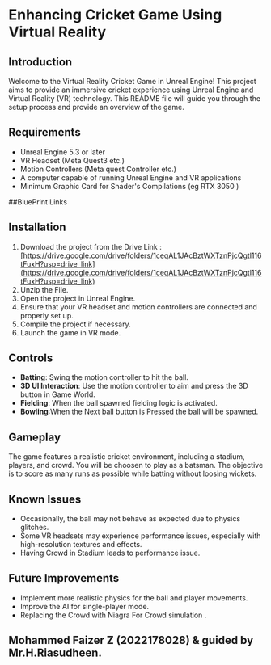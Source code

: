 # Enhancing Cricket Game Using Virtual Reality

## Introduction

Welcome to the Virtual Reality Cricket Game in Unreal Engine! This project aims to provide an immersive cricket experience using Unreal Engine and Virtual Reality (VR) technology. This README file will guide you through the setup process and provide an overview of the game.

## Requirements

- Unreal Engine 5.3 or later
- VR Headset (Meta Quest3 etc.)
- Motion Controllers (Meta quest Controller etc.)
- A computer capable of running Unreal Engine and VR applications
- Minimum Graphic Card for Shader's Compilations (eg RTX 3050 )

##BluePrint Links

## Installation

1. Download the project from the Drive Link : [https://drive.google.com/drive/folders/1ceqAL1JAcBztWXTznPjcQgtl116tFuxH?usp=drive_link](https://drive.google.com/drive/folders/1ceqAL1JAcBztWXTznPjcQgtl116tFuxH?usp=drive_link)
2. Unzip the File.
3. Open the project in Unreal Engine.
4. Ensure that your VR headset and motion controllers are connected and properly set up.
5. Compile the project if necessary.
6. Launch the game in VR mode.

## Controls

- **Batting**: Swing the motion controller to hit the ball.
- **3D UI Interaction**: Use the motion controller to aim and press the 3D button in Game World.
- **Fielding**: When the ball spawned fielding logic is activated.
- **Bowling**:When the Next ball button is Pressed the ball will be spawned.

## Gameplay

The game features a realistic cricket environment, including a stadium, players, and crowd. You will be choosen to play as a batsman. The objective is to score as many runs as possible while batting without loosing wickets.

## Known Issues

- Occasionally, the ball may not behave as expected due to physics glitches.
- Some VR headsets may experience performance issues, especially with high-resolution textures and effects.
- Having Crowd in Stadium leads to performance issue.

## Future Improvements

- Implement more realistic physics for the ball and player movements.
- Improve the AI for single-player mode.
- Replacing the Crowd with Niagra For Crowd simulation .
  

## Mohammed Faizer Z (2022178028) & guided by Mr.H.Riasudheen. 
